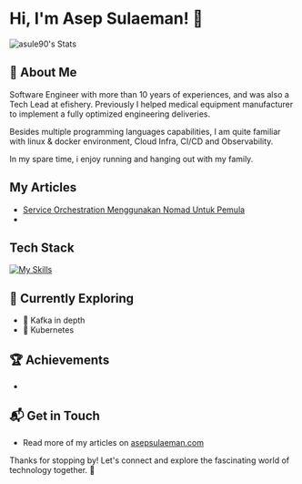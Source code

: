 # Hi, I'm Asep Sulaeman! 👋

![asule90's Stats](https://github-readme-stats.vercel.app/api?username=asule90&theme=vue-dark&show_icons=true&hide_border=true&count_private=true)

## 🚀 About Me

Software Engineer with more than 10 years of experiences, and was also a Tech Lead at efishery. Previously I helped medical equipment manufacturer to implement a fully optimized engineering deliveries.

Besides multiple programming languages capabilities, I am quite familiar with linux & docker environment, Cloud Infra, CI/CD and Observability.

In my spare time, i enjoy running and hanging out with my family.

## My Articles
- [Service Orchestration Menggunakan Nomad Untuk Pemula](https://medium.com/efishery-engineering/service-orchestration-menggunakan-nomad-untuk-pemula-bea577518469)
- 


## Tech Stack
[![My Skills](https://skillicons.dev/icons?i=js,html,css,go,vue,vuetify,docker,nodejs,nestjs,laravel,aws)](https://skillicons.dev)

## 🌱 Currently Exploring

- 🚀 Kafka in depth
- 🛞 Kubernetes


 ## 🏆 Achievements

- 


## 📬 Get in Touch

- Read more of my articles on [asepsulaeman.com](https://asepsulaeman.com)

Thanks for stopping by! Let's connect and explore the fascinating world of technology together. 🚀



<!--

Here are some ideas to get you started:

- 🔭 I’m currently working on ...
- 🌱 I’m currently learning ...
- 👯 I’m looking to collaborate on ...
- 🤔 I’m looking for help with ...
- 💬 Ask me about ...
- 📫 How to reach me: ...
- 😄 Pronouns: ...
- ⚡ Fun fact: ...
-->
